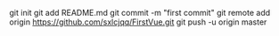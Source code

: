 git init
git add README.md
git commit -m "first commit"
git remote add origin https://github.com/sxlcjqq/FirstVue.git
git push -u origin master
